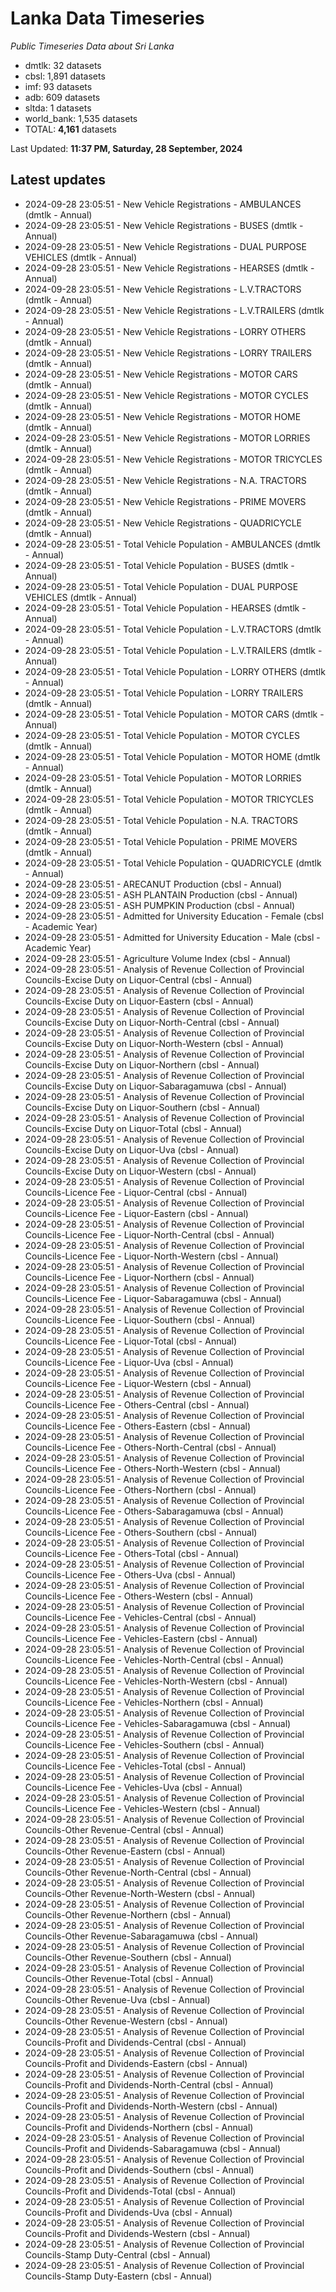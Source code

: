 # Lanka Data Timeseries
*Public Timeseries Data about Sri Lanka*

* dmtlk: 32 datasets
* cbsl: 1,891 datasets
* imf: 93 datasets
* adb: 609 datasets
* sltda: 1 datasets
* world_bank: 1,535 datasets
* TOTAL: **4,161** datasets

Last Updated: **11:37 PM, Saturday, 28 September, 2024**

## Latest updates

* 2024-09-28 23:05:51 - New Vehicle Registrations - AMBULANCES (dmtlk - Annual)
* 2024-09-28 23:05:51 - New Vehicle Registrations - BUSES (dmtlk - Annual)
* 2024-09-28 23:05:51 - New Vehicle Registrations - DUAL PURPOSE VEHICLES (dmtlk - Annual)
* 2024-09-28 23:05:51 - New Vehicle Registrations - HEARSES (dmtlk - Annual)
* 2024-09-28 23:05:51 - New Vehicle Registrations - L.V.TRACTORS (dmtlk - Annual)
* 2024-09-28 23:05:51 - New Vehicle Registrations - L.V.TRAILERS (dmtlk - Annual)
* 2024-09-28 23:05:51 - New Vehicle Registrations - LORRY OTHERS (dmtlk - Annual)
* 2024-09-28 23:05:51 - New Vehicle Registrations - LORRY TRAILERS (dmtlk - Annual)
* 2024-09-28 23:05:51 - New Vehicle Registrations - MOTOR CARS (dmtlk - Annual)
* 2024-09-28 23:05:51 - New Vehicle Registrations - MOTOR CYCLES (dmtlk - Annual)
* 2024-09-28 23:05:51 - New Vehicle Registrations - MOTOR HOME (dmtlk - Annual)
* 2024-09-28 23:05:51 - New Vehicle Registrations - MOTOR LORRIES (dmtlk - Annual)
* 2024-09-28 23:05:51 - New Vehicle Registrations - MOTOR TRICYCLES (dmtlk - Annual)
* 2024-09-28 23:05:51 - New Vehicle Registrations - N.A. TRACTORS (dmtlk - Annual)
* 2024-09-28 23:05:51 - New Vehicle Registrations - PRIME MOVERS (dmtlk - Annual)
* 2024-09-28 23:05:51 - New Vehicle Registrations - QUADRICYCLE (dmtlk - Annual)
* 2024-09-28 23:05:51 - Total Vehicle Population - AMBULANCES (dmtlk - Annual)
* 2024-09-28 23:05:51 - Total Vehicle Population - BUSES (dmtlk - Annual)
* 2024-09-28 23:05:51 - Total Vehicle Population - DUAL PURPOSE VEHICLES (dmtlk - Annual)
* 2024-09-28 23:05:51 - Total Vehicle Population - HEARSES (dmtlk - Annual)
* 2024-09-28 23:05:51 - Total Vehicle Population - L.V.TRACTORS (dmtlk - Annual)
* 2024-09-28 23:05:51 - Total Vehicle Population - L.V.TRAILERS (dmtlk - Annual)
* 2024-09-28 23:05:51 - Total Vehicle Population - LORRY OTHERS (dmtlk - Annual)
* 2024-09-28 23:05:51 - Total Vehicle Population - LORRY TRAILERS (dmtlk - Annual)
* 2024-09-28 23:05:51 - Total Vehicle Population - MOTOR CARS (dmtlk - Annual)
* 2024-09-28 23:05:51 - Total Vehicle Population - MOTOR CYCLES (dmtlk - Annual)
* 2024-09-28 23:05:51 - Total Vehicle Population - MOTOR HOME (dmtlk - Annual)
* 2024-09-28 23:05:51 - Total Vehicle Population - MOTOR LORRIES (dmtlk - Annual)
* 2024-09-28 23:05:51 - Total Vehicle Population - MOTOR TRICYCLES (dmtlk - Annual)
* 2024-09-28 23:05:51 - Total Vehicle Population - N.A. TRACTORS (dmtlk - Annual)
* 2024-09-28 23:05:51 - Total Vehicle Population - PRIME MOVERS (dmtlk - Annual)
* 2024-09-28 23:05:51 - Total Vehicle Population - QUADRICYCLE (dmtlk - Annual)
* 2024-09-28 23:05:51 - ARECANUT Production (cbsl - Annual)
* 2024-09-28 23:05:51 - ASH PLANTAIN Production (cbsl - Annual)
* 2024-09-28 23:05:51 - ASH PUMPKIN Production (cbsl - Annual)
* 2024-09-28 23:05:51 - Admitted for University Education - Female (cbsl - Academic Year)
* 2024-09-28 23:05:51 - Admitted for University Education - Male (cbsl - Academic Year)
* 2024-09-28 23:05:51 - Agriculture Volume Index (cbsl - Annual)
* 2024-09-28 23:05:51 - Analysis of Revenue Collection of Provincial Councils-Excise Duty on Liquor-Central (cbsl - Annual)
* 2024-09-28 23:05:51 - Analysis of Revenue Collection of Provincial Councils-Excise Duty on Liquor-Eastern (cbsl - Annual)
* 2024-09-28 23:05:51 - Analysis of Revenue Collection of Provincial Councils-Excise Duty on Liquor-North-Central (cbsl - Annual)
* 2024-09-28 23:05:51 - Analysis of Revenue Collection of Provincial Councils-Excise Duty on Liquor-North-Western (cbsl - Annual)
* 2024-09-28 23:05:51 - Analysis of Revenue Collection of Provincial Councils-Excise Duty on Liquor-Northern (cbsl - Annual)
* 2024-09-28 23:05:51 - Analysis of Revenue Collection of Provincial Councils-Excise Duty on Liquor-Sabaragamuwa (cbsl - Annual)
* 2024-09-28 23:05:51 - Analysis of Revenue Collection of Provincial Councils-Excise Duty on Liquor-Southern (cbsl - Annual)
* 2024-09-28 23:05:51 - Analysis of Revenue Collection of Provincial Councils-Excise Duty on Liquor-Total (cbsl - Annual)
* 2024-09-28 23:05:51 - Analysis of Revenue Collection of Provincial Councils-Excise Duty on Liquor-Uva (cbsl - Annual)
* 2024-09-28 23:05:51 - Analysis of Revenue Collection of Provincial Councils-Excise Duty on Liquor-Western (cbsl - Annual)
* 2024-09-28 23:05:51 - Analysis of Revenue Collection of Provincial Councils-Licence Fee - Liquor-Central (cbsl - Annual)
* 2024-09-28 23:05:51 - Analysis of Revenue Collection of Provincial Councils-Licence Fee - Liquor-Eastern (cbsl - Annual)
* 2024-09-28 23:05:51 - Analysis of Revenue Collection of Provincial Councils-Licence Fee - Liquor-North-Central (cbsl - Annual)
* 2024-09-28 23:05:51 - Analysis of Revenue Collection of Provincial Councils-Licence Fee - Liquor-North-Western (cbsl - Annual)
* 2024-09-28 23:05:51 - Analysis of Revenue Collection of Provincial Councils-Licence Fee - Liquor-Northern (cbsl - Annual)
* 2024-09-28 23:05:51 - Analysis of Revenue Collection of Provincial Councils-Licence Fee - Liquor-Sabaragamuwa (cbsl - Annual)
* 2024-09-28 23:05:51 - Analysis of Revenue Collection of Provincial Councils-Licence Fee - Liquor-Southern (cbsl - Annual)
* 2024-09-28 23:05:51 - Analysis of Revenue Collection of Provincial Councils-Licence Fee - Liquor-Total (cbsl - Annual)
* 2024-09-28 23:05:51 - Analysis of Revenue Collection of Provincial Councils-Licence Fee - Liquor-Uva (cbsl - Annual)
* 2024-09-28 23:05:51 - Analysis of Revenue Collection of Provincial Councils-Licence Fee - Liquor-Western (cbsl - Annual)
* 2024-09-28 23:05:51 - Analysis of Revenue Collection of Provincial Councils-Licence Fee - Others-Central (cbsl - Annual)
* 2024-09-28 23:05:51 - Analysis of Revenue Collection of Provincial Councils-Licence Fee - Others-Eastern (cbsl - Annual)
* 2024-09-28 23:05:51 - Analysis of Revenue Collection of Provincial Councils-Licence Fee - Others-North-Central (cbsl - Annual)
* 2024-09-28 23:05:51 - Analysis of Revenue Collection of Provincial Councils-Licence Fee - Others-North-Western (cbsl - Annual)
* 2024-09-28 23:05:51 - Analysis of Revenue Collection of Provincial Councils-Licence Fee - Others-Northern (cbsl - Annual)
* 2024-09-28 23:05:51 - Analysis of Revenue Collection of Provincial Councils-Licence Fee - Others-Sabaragamuwa (cbsl - Annual)
* 2024-09-28 23:05:51 - Analysis of Revenue Collection of Provincial Councils-Licence Fee - Others-Southern (cbsl - Annual)
* 2024-09-28 23:05:51 - Analysis of Revenue Collection of Provincial Councils-Licence Fee - Others-Total (cbsl - Annual)
* 2024-09-28 23:05:51 - Analysis of Revenue Collection of Provincial Councils-Licence Fee - Others-Uva (cbsl - Annual)
* 2024-09-28 23:05:51 - Analysis of Revenue Collection of Provincial Councils-Licence Fee - Others-Western (cbsl - Annual)
* 2024-09-28 23:05:51 - Analysis of Revenue Collection of Provincial Councils-Licence Fee - Vehicles-Central (cbsl - Annual)
* 2024-09-28 23:05:51 - Analysis of Revenue Collection of Provincial Councils-Licence Fee - Vehicles-Eastern (cbsl - Annual)
* 2024-09-28 23:05:51 - Analysis of Revenue Collection of Provincial Councils-Licence Fee - Vehicles-North-Central (cbsl - Annual)
* 2024-09-28 23:05:51 - Analysis of Revenue Collection of Provincial Councils-Licence Fee - Vehicles-North-Western (cbsl - Annual)
* 2024-09-28 23:05:51 - Analysis of Revenue Collection of Provincial Councils-Licence Fee - Vehicles-Northern (cbsl - Annual)
* 2024-09-28 23:05:51 - Analysis of Revenue Collection of Provincial Councils-Licence Fee - Vehicles-Sabaragamuwa (cbsl - Annual)
* 2024-09-28 23:05:51 - Analysis of Revenue Collection of Provincial Councils-Licence Fee - Vehicles-Southern (cbsl - Annual)
* 2024-09-28 23:05:51 - Analysis of Revenue Collection of Provincial Councils-Licence Fee - Vehicles-Total (cbsl - Annual)
* 2024-09-28 23:05:51 - Analysis of Revenue Collection of Provincial Councils-Licence Fee - Vehicles-Uva (cbsl - Annual)
* 2024-09-28 23:05:51 - Analysis of Revenue Collection of Provincial Councils-Licence Fee - Vehicles-Western (cbsl - Annual)
* 2024-09-28 23:05:51 - Analysis of Revenue Collection of Provincial Councils-Other Revenue-Central (cbsl - Annual)
* 2024-09-28 23:05:51 - Analysis of Revenue Collection of Provincial Councils-Other Revenue-Eastern (cbsl - Annual)
* 2024-09-28 23:05:51 - Analysis of Revenue Collection of Provincial Councils-Other Revenue-North-Central (cbsl - Annual)
* 2024-09-28 23:05:51 - Analysis of Revenue Collection of Provincial Councils-Other Revenue-North-Western (cbsl - Annual)
* 2024-09-28 23:05:51 - Analysis of Revenue Collection of Provincial Councils-Other Revenue-Northern (cbsl - Annual)
* 2024-09-28 23:05:51 - Analysis of Revenue Collection of Provincial Councils-Other Revenue-Sabaragamuwa (cbsl - Annual)
* 2024-09-28 23:05:51 - Analysis of Revenue Collection of Provincial Councils-Other Revenue-Southern (cbsl - Annual)
* 2024-09-28 23:05:51 - Analysis of Revenue Collection of Provincial Councils-Other Revenue-Total (cbsl - Annual)
* 2024-09-28 23:05:51 - Analysis of Revenue Collection of Provincial Councils-Other Revenue-Uva (cbsl - Annual)
* 2024-09-28 23:05:51 - Analysis of Revenue Collection of Provincial Councils-Other Revenue-Western (cbsl - Annual)
* 2024-09-28 23:05:51 - Analysis of Revenue Collection of Provincial Councils-Profit and Dividends-Central (cbsl - Annual)
* 2024-09-28 23:05:51 - Analysis of Revenue Collection of Provincial Councils-Profit and Dividends-Eastern (cbsl - Annual)
* 2024-09-28 23:05:51 - Analysis of Revenue Collection of Provincial Councils-Profit and Dividends-North-Central (cbsl - Annual)
* 2024-09-28 23:05:51 - Analysis of Revenue Collection of Provincial Councils-Profit and Dividends-North-Western (cbsl - Annual)
* 2024-09-28 23:05:51 - Analysis of Revenue Collection of Provincial Councils-Profit and Dividends-Northern (cbsl - Annual)
* 2024-09-28 23:05:51 - Analysis of Revenue Collection of Provincial Councils-Profit and Dividends-Sabaragamuwa (cbsl - Annual)
* 2024-09-28 23:05:51 - Analysis of Revenue Collection of Provincial Councils-Profit and Dividends-Southern (cbsl - Annual)
* 2024-09-28 23:05:51 - Analysis of Revenue Collection of Provincial Councils-Profit and Dividends-Total (cbsl - Annual)
* 2024-09-28 23:05:51 - Analysis of Revenue Collection of Provincial Councils-Profit and Dividends-Uva (cbsl - Annual)
* 2024-09-28 23:05:51 - Analysis of Revenue Collection of Provincial Councils-Profit and Dividends-Western (cbsl - Annual)
* 2024-09-28 23:05:51 - Analysis of Revenue Collection of Provincial Councils-Stamp Duty-Central (cbsl - Annual)
* 2024-09-28 23:05:51 - Analysis of Revenue Collection of Provincial Councils-Stamp Duty-Eastern (cbsl - Annual)
